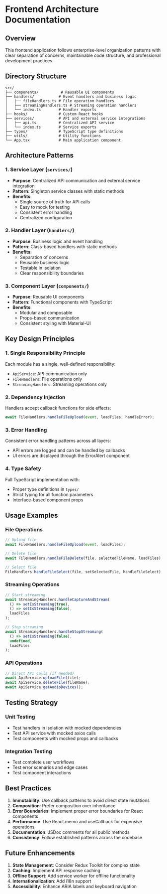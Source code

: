 # Frontend Architecture Documentation

## Overview
This frontend application follows enterprise-level organization patterns with clear separation of concerns, maintainable code structure, and professional development practices.

## Directory Structure

```
src/
├── components/          # Reusable UI components
├── handlers/           # Event handlers and business logic
│   ├── fileHandlers.ts # File operation handlers
│   ├── streamingHandlers.ts # Streaming operation handlers
│   └── index.ts        # Handler exports
├── hooks/              # Custom React hooks
├── services/           # API and external service integrations
│   ├── api.ts          # Centralized API service
│   └── index.ts        # Service exports
├── types/              # TypeScript type definitions
├── utils/              # Utility functions
└── App.tsx             # Main application component
```

## Architecture Patterns

### 1. Service Layer (`services/`)
- **Purpose**: Centralized API communication and external service integration
- **Pattern**: Singleton service classes with static methods
- **Benefits**: 
  - Single source of truth for API calls
  - Easy to mock for testing
  - Consistent error handling
  - Centralized configuration

### 2. Handler Layer (`handlers/`)
- **Purpose**: Business logic and event handling
- **Pattern**: Class-based handlers with static methods
- **Benefits**:
  - Separation of concerns
  - Reusable business logic
  - Testable in isolation
  - Clear responsibility boundaries

### 3. Component Layer (`components/`)
- **Purpose**: Reusable UI components
- **Pattern**: Functional components with TypeScript
- **Benefits**:
  - Modular and composable
  - Props-based communication
  - Consistent styling with Material-UI

## Key Design Principles

### 1. Single Responsibility Principle
Each module has a single, well-defined responsibility:
- `ApiService`: API communication only
- `FileHandlers`: File operations only
- `StreamingHandlers`: Streaming operations only

### 2. Dependency Injection
Handlers accept callback functions for side effects:
```typescript
await FileHandlers.handleFileUpload(event, loadFiles, handleError);
```

### 3. Error Handling
Consistent error handling patterns across all layers:
- API errors are logged and can be handled by callbacks
- UI errors are displayed through the ErrorAlert component

### 4. Type Safety
Full TypeScript implementation with:
- Proper type definitions in `types/`
- Strict typing for all function parameters
- Interface-based component props

## Usage Examples

### File Operations
```typescript
// Upload file
await FileHandlers.handleFileUpload(event, loadFiles);

// Delete file
await FileHandlers.handleFileDelete(file, selectedFileName, loadFiles);

// Select file
FileHandlers.handleFileSelect(file, setSelectedFile, handleFileSelect);
```

### Streaming Operations
```typescript
// Start streaming
await StreamingHandlers.handleCaptureAndStream(
  () => setIsStreaming(true),
  () => setIsStreaming(false),
  loadFiles
);

// Stop streaming
await StreamingHandlers.handleStopStreaming(
  () => setIsStreaming(false),
  undefined,
  loadFiles
);
```

### API Operations
```typescript
// Direct API calls (if needed)
await ApiService.uploadFile(file);
await ApiService.deleteFile(fileName);
await ApiService.getAudioDevices();
```

## Testing Strategy

### Unit Testing
- Test handlers in isolation with mocked dependencies
- Test API service with mocked axios calls
- Test components with mocked props and callbacks

### Integration Testing
- Test complete user workflows
- Test error scenarios and edge cases
- Test component interactions

## Best Practices

1. **Immutability**: Use callback patterns to avoid direct state mutations
2. **Composition**: Prefer composition over inheritance
3. **Error Boundaries**: Implement proper error boundaries for React components
4. **Performance**: Use React.memo and useCallback for expensive operations
5. **Documentation**: JSDoc comments for all public methods
6. **Consistency**: Follow established patterns across the codebase

## Future Enhancements

1. **State Management**: Consider Redux Toolkit for complex state
2. **Caching**: Implement API response caching
3. **Offline Support**: Add service worker for offline functionality
4. **Internationalization**: Add i18n support
5. **Accessibility**: Enhance ARIA labels and keyboard navigation 